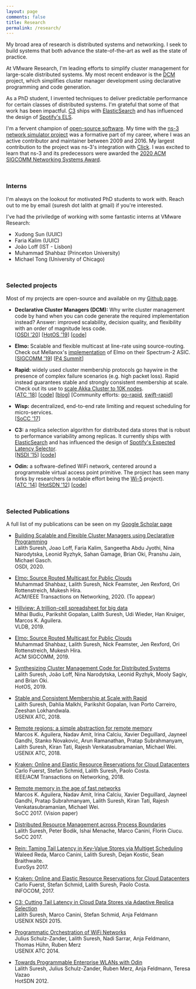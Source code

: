```yaml
---
layout: page
comments: false
title: Research
permalink: /research/
---
```


My broad area of research is distributed systems and networking. 
I seek to build systems that both advance the state-of-the-art as well
as the state of practice.

At VMware
Research, I'm leading efforts to simplify cluster management for large-scale
distributed systems.
My most recent endeavor is the [DCM](/papers/dcm-osdi2020.pdf) project,
which simplifies cluster manager development using declarative programming and
code generation.  

As a PhD student, I invented techniques to deliver predictable performance for
certain classes of distributed systems. I'm grateful that some of that work has
been impactful.
[C3](https://www.usenix.org/system/files/conference/nsdi15/nsdi15-paper-suresh.pdf)
ships with
[ElasticSearch](https://www.elastic.co/blog/improving-response-latency-in-elasticsearch-with-adaptive-replica-selection)
and has influenced the design of [Spotify's
ELS](https://labs.spotify.com/2015/12/09/els-part-2/).

I'm a fervent champion of [open-source software](https://github.com/lalithsuresh/).  My
time with the [ns-3 network simulator project](https://www.nsnam.org/) was a
formative part of my career, where I was an active contributor and maintainer
between 2009 and 2016. My largest contribution to the project was ns-3's
integration with [Click](https://github.com/kohler/click). I was excited to
learn that ns-3 and its predecessors were awarded the [2020 ACM SIGCOMM Networking
Systems Award](https://www.sigcomm.org/content/sigcomm-networking-systems-award).


<br>

### Interns

I'm always on the lookout for motivated PhD students to work with. Reach
out to me by email (suresh dot lalith at gmail) if you're interested.

I've had the priviledge of working with some fantastic interns at VMware Research:

* Xudong Sun (UUIC)
* Faria Kalim (UUIC)
* João Loff (IST - Lisbon)
* Muhammad Shahbaz (Princeton University)
* Michael Tong (University of Chicago)

<br>

### Selected projects

Most of my projects are open-source and available on my [Github page](http://github.com/lalithsuresh).

* **Declarative Cluster Managers (DCM):** Why write cluster management code by hand when you can code generate the
   required implementation instead? Answer: improved scalability, decision quality, and flexibility with an order of magnitude less code.
  <br> 
  [[OSDI '20](https://www.usenix.org/system/files/osdi20-suresh.pdf)] [[HotOS '19](https://dl.acm.org/citation.cfm?id=3321444)] [[code](https://github.com/vmware/declarative-cluster-management/)]

* **Elmo:** Scalable and flexible multicast at line-rate using source-routing.
  Check out Mellanox's [implementation](https://mshahbaz.gitlab.io/files/p4summit20-elmo.pdf) of Elmo on their Spectrum-2 ASIC.<br>
  [[SIGCOMM '19](https://dlnext.acm.org/doi/abs/10.1145/3341302.3342066)] [[P4 Summit](https://mshahbaz.gitlab.io/files/p4summit20-elmo.pdf)]

* **Rapid:** widely used cluster membership protocols go haywire in the presence of complex failure
  scenarios (e.g. high packet loss). Rapid instead
  guarantees stable and strongly consistent membership at scale. 
  Check out its use to [scale Akka Cluster to 10K nodes](https://manuel.bernhardt.io/2020/04/30/10000-node-cluster-with-akka-and-rapid/).<br>
  [[ATC '18](https://www.usenix.org/conference/atc18/presentation/suresh)] [[code](http://github.com/lalithsuresh/rapid/)] [[blog](http://lalith.in/2018/09/13/Rapid/)] [Community efforts: [go-rapid](https://github.com/casualjim/go-rapid), [swift-rapid](https://github.com/manuelbernhardt/swift-rapid)]

* **Wisp:** decentralized, end-to-end rate limiting and request scheduling for micro-services.<br>
  [[SoCC '17](https://dl.acm.org/citation.cfm?id=3132020)]


* **C3:** a replica selection algorithm for distributed data stores that is robust to performance
  variability among replicas.  It currently ships  with
  [ElasticSearch](https://www.elastic.co/blog/improving-response-latency-in-elasticsearch-with-adaptive-replica-selection)
  and has influenced the design of [Spotify's Expected Latency Selector](https://labs.spotify.com/2015/12/09/els-part-2/).<br> [[NSDI '15](https://www.usenix.org/system/files/conference/nsdi15/nsdi15-paper-suresh.pdf)] [[code](http://github.com/lalithsuresh/cassandra-c3)]

* **Odin:** a software-defined WiFi network, centered around a programmable virtual access point primitive. 
The project has seen many forks by researchers (a notable
  effort being the [Wi-5](https://github.com/Wi5) project).<br> [[ATC '14](https://www.usenix.org/system/files/conference/atc14/atc14-paper-schulz_zander.pdf)]
  [[HotSDN '12](https://conferences.sigcomm.org/sigcomm/2012/paper/hotsdn/p115.pdf)] [[code](https://github.com/lalithsuresh/odin)]


<br>



### Selected Publications

A full list of my publications can be seen on my [Google Scholar page](https://scholar.google.com/citations?user=GRZxJIsAAAAJ&hl=en)


* [Building Scalable and Flexible Cluster Managers using Declarative Programming](https://www.usenix.org/system/files/osdi20-suresh.pdf)  
  Lalith Suresh, Joao Loff, Faria Kalim, Sangeetha Abdu Jyothi, Nina Narodytska, Leonid Ryzhyk, Sahan Gamage, Brian Oki, Pranshu Jain, Michael Gasch.  
  OSDI, 2020.


* [Elmo: Source Routed Multicast for Public Clouds]()  
  Muhammad Shahbaz, Lalith Suresh, Nick Feamster, Jen Rexford, Ori Rottenstreich, Mukesh Hira.  
  ACM/IEEE Transactions on Networking, 2020. (To appear)


* [Hillview: A trillion-cell spreadsheet for big data](https://dl.acm.org/citation.cfm?id=3360355)  
  Mihai Budiu, Parikshit Gopalan, Lalith Suresh, Udi Wieder, Han Kruiger, Marcos K. Aguilera.  
  VLDB, 2019.


* [Elmo: Source Routed Multicast for Public Clouds](https://dl.acm.org/citation.cfm?id=3342066)  
  Muhammad Shahbaz, Lalith Suresh, Nick Feamster, Jen Rexford, Ori Rottenstreich, Mukesh Hira.  
  ACM SIGCOMM, 2019.


* [Synthesizing Cluster Management Code for Distributed Systems](https://dl.acm.org/citation.cfm?id=3321444)  
  Lalith Suresh, João Loff, Nina Narodytska, Leonid Ryzhyk, Mooly Sagiv, and Brian Oki.  
  HotOS, 2019.


* [Stable and Consistent Membership at Scale with Rapid](https://www.usenix.org/conference/atc18/presentation/suresh)  
  Lalith Suresh, Dahlia Malkhi, Parikshit Gopalan, Ivan Porto Carreiro, Zeeshan Lokhandwala.  
  USENIX ATC, 2018.


* [Remote regions: a simple abstraction for remote memory](https://www.usenix.org/conference/atc18/presentation/aguilera)  
  Marcos K. Aguilera, Nadav Amit, Irina Calciu, Xavier Deguillard, Jayneel Gandhi, Stanko Novakovic, Arun Ramanathan, Pratap Subrahmanyam, Lalith Suresh, Kiran Tati, Rajesh Venkatasubramanian, Michael Wei.  
  USENIX ATC, 2018.


* [Kraken: Online and Elastic Resource Reservations for Cloud Datacenters](http://ieeexplore.ieee.org/abstract/document/8234676/)  
  Carlo Fuerst, Stefan Schmid, Lalith Suresh, Paolo Costa.  
  IEEE/ACM Transactions on Networking, 2018.

* [Remote memory in the age of fast networks](https://dl.acm.org/authorize.cfm?key=N46857)  
  Marcos K. Aguilera, Nadav Amit, Irina Calciu, Xavier Deguillard, Jayneel Gandhi, Pratap Subrahmanyam, Lalith Suresh, Kiran Tati, Rajesh Venkatasubramanian, Michael Wei.  
  SoCC 2017. (Vision paper)

* [Distributed Resource Management across Process Boundaries](https://dl.acm.org/authorize.cfm?key=N46895)  
  Lalith Suresh, Peter Bodik, Ishai Menache, Marco Canini, Florin Ciucu.  
  SoCC 2017.

* [Rein: Taming Tail Latency in Key-Value Stores via Multiget Scheduling](http://dl.acm.org/citation.cfm?id=3064209&dl=ACM&coll=DL&CFID=784015424&CFTOKEN=62413457)  
  Waleed Reda, Marco Canini, Lalith Suresh, Dejan Kostic, Sean Braithwaite.  
  EuroSys 2017.

* [Kraken: Online and Elastic Resource Reservations for Cloud Datacenters](https://ieeexplore.ieee.org/document/7524466/)  
  Carlo Fuerst, Stefan Schmid, Lalith Suresh, Paolo Costa.  
  INFOCOM, 2017.

* [C3: Cutting Tail Latency in Cloud Data Stores via Adaptive Replica Selection](https://www.usenix.org/system/files/conference/nsdi15/nsdi15-paper-suresh.pdf)  
  Lalith Suresh, Marco Canini, Stefan Schmid, Anja Feldmann  
  USENIX NSDI 2015.  

* [Programmatic Orchestration of WiFi Networks](https://www.usenix.org/system/files/conference/atc14/atc14-paper-schulz_zander.pdf)  
  Julius Schulz-Zander, Lalith Suresh, Nadi Sarrar, Anja Feldmann, Thomas Hühn, Ruben Merz  
  USENIX ATC 2014.

* [Towards Programmable Enterprise WLANs with Odin](http://conferences.sigcomm.org/sigcomm/2012/paper/hotsdn/p115.pdf)  
  Lalith Suresh, Julius Schulz-Zander, Ruben Merz, Anja Feldmann, Teresa Vazao  
  HotSDN 2012.
